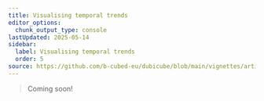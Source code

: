 ```yaml
---
title: Visualising temporal trends
editor_options:
  chunk_output_type: console
lastUpdated: 2025-05-14
sidebar:
  label: Visualising temporal trends
  order: 5
source: https://github.com/b-cubed-eu/dubicube/blob/main/vignettes/articles/visualising-temporal-trends.Rmd
---
```




> Coming soon!
